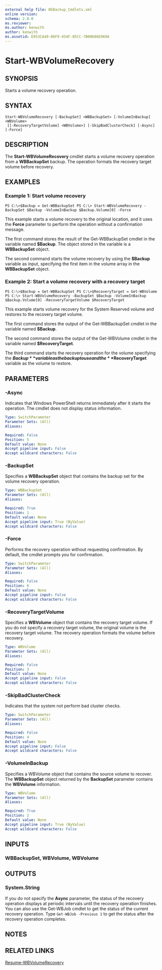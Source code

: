 ```yaml
---
external help file: WSBackup_Cmdlets.xml
online version: 
schema: 2.0.0
ms.reviewer:
ms.author: kenwith
author: kenwith
ms.assetid: E953CA49-06F9-454F-85CC-7B00686E969A
---
```


# Start-WBVolumeRecovery

## SYNOPSIS
Starts a volume recovery operation.

## SYNTAX

```
Start-WBVolumeRecovery [-BackupSet] <WBBackupSet> [-VolumeInBackup] <WBVolume>
 [[-RecoveryTargetVolume] <WBVolume>] [-SkipBadClusterCheck] [-Async] [-Force]
```

## DESCRIPTION
The **Start-WBVolumeRecovery** cmdlet starts a volume recovery operation from a **WBBackupSet** backup.
The operation formats the recovery target volume before recovery.

## EXAMPLES

### Example 1: Start volume recovery
```
PS C:\>$Backup = Get-WBBackupSet PS C:\> Start-WBVolumeRecovery -BackupSet $Backup -VolumeInBackup $Backup.Volume[0] -Force
```

This example starts a volume recovery to the original location, and it uses the **Force** parameter to perform the operation without a confirmation message.

The first command stores the result of the Get-WBBackupSet cmdlet  in the variable named **$Backup**.
The object stored in the variable is a **WBBackupSet** object.

The second command starts the volume recovery by using the **$Backup** variable as input, specifying the first item in the volume array in the **WBBackupSet** object.

### Example 2: Start a volume recovery with a recovery target
```
PS C:\>$Backup = Get-WBBackupSet PS C:\>$RecoveryTarget = Get-WBVolume PS C:\> Start-WBVolumeRecovery -BackupSet $Backup -VolumeInBackup $Backup.Volume[0] -RecoveryTargetVolume $RecoveryTarget
```

This example starts volume recovery for the System Reserved volume and restores to the recovery target volume.

The first command stores the output of the Get-WBBackupSet cmdlet in the variable named **$Backup**.

The second command stores the output of the Get-WBVolume cmdlet in the variable named **$RecoveryTarget**.

The third command starts the recovery operation for the volume specifying the **$Backup** variable as the backup to use and the **$RecoveryTarget** variable as the volume to restore.

## PARAMETERS

### -Async
Indicates that Windows PowerShell returns immediately after it starts the operation.
The cmdlet does not display status information.

```yaml
Type: SwitchParameter
Parameter Sets: (All)
Aliases: 

Required: False
Position: 5
Default value: None
Accept pipeline input: False
Accept wildcard characters: False
```

### -BackupSet
Specifies a **WBBackupSet** object that contains the backup set for the volume recovery operation.

```yaml
Type: WBBackupSet
Parameter Sets: (All)
Aliases: 

Required: True
Position: 1
Default value: None
Accept pipeline input: True (ByValue)
Accept wildcard characters: False
```

### -Force
Performs the recovery operation without requesting confirmation.
By default, the cmdlet prompts you for confirmation.

```yaml
Type: SwitchParameter
Parameter Sets: (All)
Aliases: 

Required: False
Position: 6
Default value: None
Accept pipeline input: False
Accept wildcard characters: False
```

### -RecoveryTargetVolume
Specifies a **WBVolume** object that contains the recovery target volume.
If you do not specify a recovery target volume, the original volume is the recovery target volume.
The recovery operation formats the volume before recovery.

```yaml
Type: WBVolume
Parameter Sets: (All)
Aliases: 

Required: False
Position: 3
Default value: None
Accept pipeline input: False
Accept wildcard characters: False
```

### -SkipBadClusterCheck
Indicates that the system not perform bad cluster checks.

```yaml
Type: SwitchParameter
Parameter Sets: (All)
Aliases: 

Required: False
Position: 4
Default value: None
Accept pipeline input: False
Accept wildcard characters: False
```

### -VolumeInBackup
Specifies a WBVolume object that contains the source volume to recover.
The **WBBackupSet** object returned by the **BackupSet** parameter contains the **WBVolume** information.

```yaml
Type: WBVolume
Parameter Sets: (All)
Aliases: 

Required: True
Position: 2
Default value: None
Accept pipeline input: True (ByValue)
Accept wildcard characters: False
```

## INPUTS

### WBBackupSet, WBVolume, WBVolume

## OUTPUTS

### System.String
If you do not specify the **Async** parameter, the status of the recovery operation displays at periodic intervals until the recovery operation finishes.
You can also use the Get-WBJob cmdlet to get the status of the current recovery operation.
Type  `Get-WBJob -Previous 1` to get the status after the recovery operation completes.

## NOTES

## RELATED LINKS

[Resume-WBVolumeRecovery](./Resume-WBVolumeRecovery.md)

